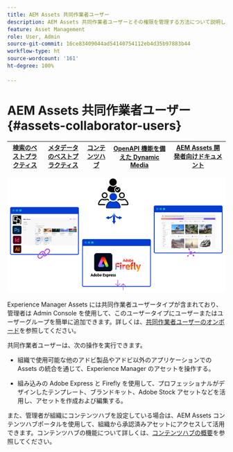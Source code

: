 ```yaml
---
title: AEM Assets 共同作業者ユーザー
description: AEM Assets 共同作業者ユーザーとその権限を管理する方法について説明します。
feature: Asset Management
role: User, Admin
source-git-commit: 16ce83409044ad54140754112eb4d35b97883b44
workflow-type: ht
source-wordcount: '161'
ht-degree: 100%

---
```


# AEM Assets 共同作業者ユーザー {#assets-collaborator-users}

| [検索のベストプラクティス](/help/assets/search-best-practices.md) | [メタデータのベストプラクティス](/help/assets/metadata-best-practices.md) | [コンテンツハブ](/help/assets/product-overview.md) | [OpenAPI 機能を備えた Dynamic Media](/help/assets/dynamic-media-open-apis-overview.md) | [AEM Assets 開発者向けドキュメント](https://developer.adobe.com/experience-cloud/experience-manager-apis/) |
| ------------- | --------------------------- |---------|----|-----|

![AEM Assets 共同作業者ユーザーバナー](/help/assets/assets/aem-assets-collaborator-users-banner.png)

Experience Manager Assets には共同作業者ユーザータイプが含まれており、管理者は Admin Console を使用して、このユーザータイプにユーザーまたはユーザーグループを簡単に追加できます。詳しくは、[共同作業者ユーザーのオンボード](/help/assets/enable-assets-ultimate.md#onboard-collaborator-users)を参照してください。

共同作業者ユーザーは、次の操作を実行できます。

* 組織で使用可能な他のアドビ製品やアドビ以外のアプリケーションでの Assets の統合を通じて、Experience Manager のアセットを操作する。

* 組み込みの Adobe Express と Firefly を使用して、プロフェッショナルがデザインしたテンプレート、ブランドキット、Adobe Stock アセットなどを活用し、アセットを作成および編集する。


また、管理者が組織にコンテンツハブを設定している場合は、AEM Assets コンテンツハブポータルを使用して、組織から承認済みアセットにアクセスして活用できます。コンテンツハブの機能について詳しくは、[コンテンツハブの概要](/help/assets/product-overview.md)を参照してください。